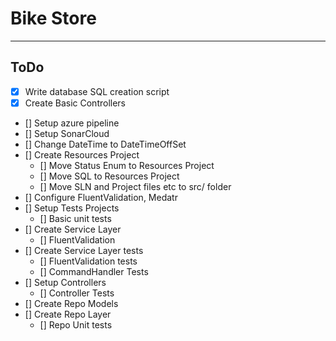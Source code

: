 # Bike Store
---

## ToDo

* [x] Write database SQL creation script
* [x] Create Basic Controllers
* [] Setup azure pipeline
* [] Setup SonarCloud
* [] Change DateTime to DateTimeOffSet
* [] Create Resources Project
  * [] Move Status Enum to Resources Project
  * [] Move SQL to Resources Project
  * [] Move SLN and Project files etc to src/ folder
* [] Configure FluentValidation, Medatr
* [] Setup Tests Projects
  * [] Basic unit tests
* [] Create Service Layer
  * [] FluentValidation
* [] Create Service Layer tests
  * [] FluentValidation tests
  * [] CommandHandler Tests
* [] Setup Controllers
  * [] Controller Tests
* [] Create Repo Models
* [] Create Repo Layer
  * [] Repo Unit tests